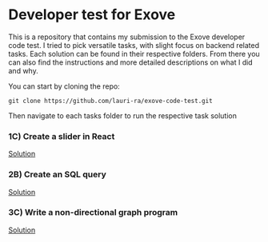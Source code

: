 # Developer test for Exove

This is a repository that contains my submission to the Exove developer code test. I tried to pick versatile tasks, with slight focus on backend related tasks. Each solution can be found in their respective folders. From there you can also find the instructions and more detailed descriptions on what I did and why.

You can start by cloning the repo:

```
git clone https://github.com/lauri-ra/exove-code-test.git
```

Then navigate to each tasks folder to run the respective task solution

### 1C) Create a slider in React
[Solution](https://github.com/lauri-ra/exove-code-test/tree/main/1C-React-Slider)

### 2B) Create an SQL query
[Solution](https://github.com/lauri-ra/exove-code-test/tree/main/2B-SQL-Query)

### 3C) Write a non-directional graph program
[Solution](https://github.com/lauri-ra/exove-code-test/tree/main/3C-Graph)
